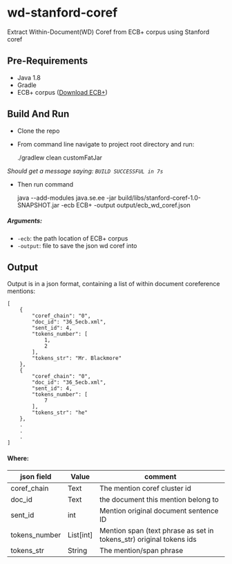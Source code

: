 # wd-stanford-coref
Extract Within-Document(WD) Coref from ECB+ corpus using Stanford coref


Pre-Requirements
--
- Java 1.8
- Gradle
- ECB+ corpus (<a href="http://www.newsreader-project.eu/results/data/the-ecb-corpus/">Download ECB+</a>)

Build And Run
--
* Clone the repo
* From command line navigate to project root directory and run:
    
    
    ./gradlew clean customFatJar
    
*Should get a message saying: `BUILD SUCCESSFUL in 7s`*
* Then run command

    
    java --add-modules java.se.ee -jar build/libs/stanford-coref-1.0-SNAPSHOT.jar -ecb ECB+ -output output/ecb_wd_coref.json


##### Arguments:

* `-ecb`: the path location of ECB+ corpus
* `-output`: file to save the json wd coref into

Output
--
Output is in a json format, containing a list of within document coreference mentions:

    [
        {
            "coref_chain": "0",
            "doc_id": "36_5ecb.xml",
            "sent_id": 4,
            "tokens_number": [
                1,
                2
            ],
            "tokens_str": "Mr. Blackmore"
        },
        {
            "coref_chain": "0",
            "doc_id": "36_5ecb.xml",
            "sent_id": 4,
            "tokens_number": [
                7
            ],
            "tokens_str": "he"
        },
        .
        .
        .
    ]
    
#### Where:
  
| json field  | Value | comment |
| ------------- | ------------- | ------------- |
| coref_chain | Text | The mention coref cluster id |
| doc_id | Text | the document this mention belong to |
| sent_id | int | Mention original document sentence ID |
| tokens_number | List[int] | Mention span (text phrase as set in tokens_str) original tokens ids |
| tokens_str | String | The mention/span phrase |
